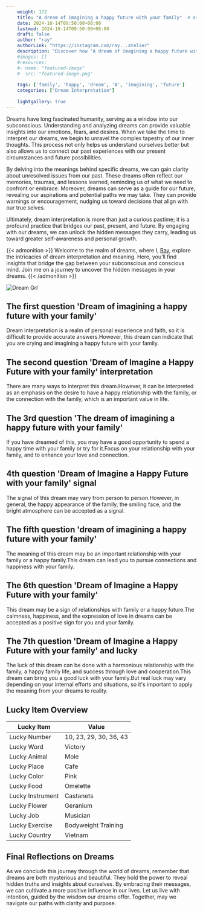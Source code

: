 ```yaml
---
    weight: 172
    title: "A dream of imagining a happy future with your family"  # Assuming 'title' column exists
    date: 2024-10-14T09:50:00+08:00
    lastmod: 2024-10-14T09:50:00+08:00
    draft: false
    author: "ray"
    authorLink: "https://instagram.com/ray._.atelier"
    description: "Discover how 'A dream of imagining a happy future with your family' can interpret your future and uncover its significant meanings in your life."
    #images: []
    #resources:
    #- name: "featured-image"
    #  src: "featured-image.png"
    
    tags: ['family', 'happy', 'dream', 'A', 'imagining', 'future']
    categories: ["Dream Interpretation"]
    
    lightgallery: true
---
```

    
Dreams have long fascinated humanity, serving as a window into our subconscious. Understanding and analyzing dreams can provide valuable insights into our emotions, fears, and desires. When we take the time to interpret our dreams, we begin to unravel the complex tapestry of our inner thoughts. This process not only helps us understand ourselves better but also allows us to connect our past experiences with our present circumstances and future possibilities.

By delving into the meanings behind specific dreams, we can gain clarity about unresolved issues from our past. These dreams often reflect our memories, traumas, and lessons learned, reminding us of what we need to confront or embrace. Moreover, dreams can serve as a guide for our future, revealing our aspirations and potential paths we may take. They can provide warnings or encouragement, nudging us toward decisions that align with our true selves.

Ultimately, dream interpretation is more than just a curious pastime; it is a profound practice that bridges our past, present, and future. By engaging with our dreams, we can unlock the hidden messages they carry, leading us toward greater self-awareness and personal growth.

{{< admonition >}}
Welcome to the realm of dreams, where I, [Ray](https://instagram.com/ray._.atelier), explore the intricacies of dream interpretation and meaning. Here, you’ll find insights that bridge the gap between your subconscious and conscious mind. Join me on a journey to uncover the hidden messages in your dreams.
{{< /admonition >}}

![Dream Grl](https://cdn.pixabay.com/photo/2017/11/02/03/35/gothic-2910057_1280.jpg "Dream Grl")

## The first question 'Dream of imagining a happy future with your family'
Dream interpretation is a realm of personal experience and faith, so it is difficult to provide accurate answers.However, this dream can indicate that you are crying and imagining a happy future with your family.

## The second question 'Dream of Imagine a Happy Future with your family' interpretation
There are many ways to interpret this dream.However, it can be interpreted as an emphasis on the desire to have a happy relationship with the family, or the connection with the family, which is an important value in life.

## The 3rd question 'The dream of imagining a happy future with your family'
If you have dreamed of this, you may have a good opportunity to spend a happy time with your family or try for it.Focus on your relationship with your family, and to enhance your love and connection.

## 4th question 'Dream of Imagine a Happy Future with your family' signal
The signal of this dream may vary from person to person.However, in general, the happy appearance of the family, the smiling face, and the bright atmosphere can be accepted as a signal.

## The fifth question 'dream of imagining a happy future with your family'
The meaning of this dream may be an important relationship with your family or a happy family.This dream can lead you to pursue connections and happiness with your family.

## The 6th question 'Dream of Imagine a Happy Future with your family'
This dream may be a sign of relationships with family or a happy future.The calmness, happiness, and the expression of love in dreams can be accepted as a positive sign for you and your family.

## The 7th question 'Dream of Imagine a Happy Future with your family' and lucky
The luck of this dream can be done with a harmonious relationship with the family, a happy family life, and success through love and cooperation.This dream can bring you a good luck with your family.But real luck may vary depending on your internal efforts and situations, so it's important to apply the meaning from your dreams to reality.

## Lucky Item Overview
| Lucky Item          | Value              |
|---------------|--------------------|
| Lucky Number        | 10, 23, 29, 30, 36, 43  |
| Lucky Word          | Victory |
| Lucky Animal        | Mole |
| Lucky Place         | Cafe     |
| Lucky Color         | Pink     |
| Lucky Food          | Omelette      |
| Lucky Instrument    | Castanets |
| Lucky Flower        | Geranium    |
| Lucky Job           | Musician       |
| Lucky Exercise      | Bodyweight Training  |
| Lucky Country       | Vietnam    |


##  Final Reflections on Dreams

As we conclude this journey through the world of dreams, remember that dreams are both mysterious and beautiful. They hold the power to reveal hidden truths and insights about ourselves. By embracing their messages, we can cultivate a more positive influence in our lives. Let us live with intention, guided by the wisdom our dreams offer. Together, may we navigate our paths with clarity and purpose.
